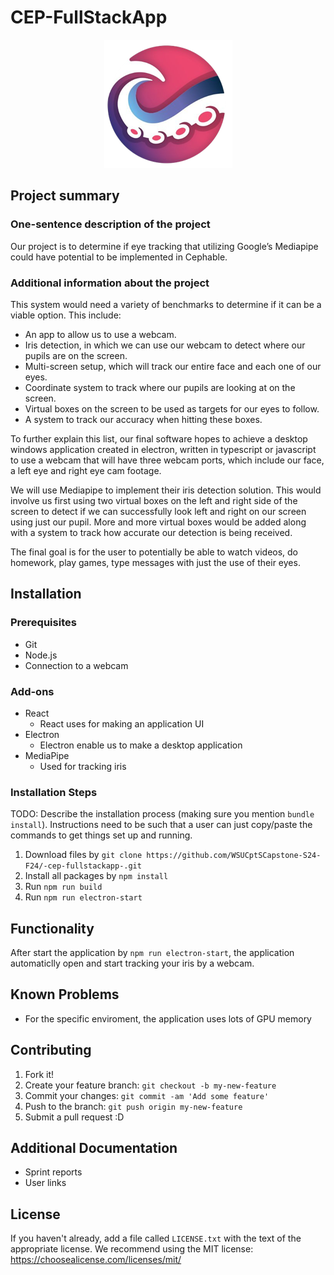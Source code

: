 # CEP-FullStackApp

<div style="text-align: center;">
  <img src="image.png" alt="">
</div>

## Project summary

### One-sentence description of the project

Our project is to determine if eye tracking that utilizing Google’s Mediapipe could have potential to be implemented in Cephable.

### Additional information about the project

This system would need a variety of benchmarks to determine if it can be a viable option. This include:

* An app to allow us to use a webcam.
* Iris detection, in which we can use our webcam to detect where our pupils are on the screen.
* Multi-screen setup, which will track our entire face and each one of our eyes.
* Coordinate system to track where our pupils are looking at on the screen.
* Virtual boxes on the screen to be used as targets for our eyes to follow.
* A system to track our accuracy when hitting these boxes.

To further explain this list, our final software hopes to achieve a desktop windows application created in electron, written in typescript or javascript to use a webcam that will have three webcam ports, which include our face, a left eye and right eye cam footage.

We will use Mediapipe to implement their iris detection solution. This would involve us first using two virtual boxes on the left and right side of the screen to detect if we can successfully look left and right on our screen using just our pupil. More and more virtual boxes would be added along with a system to track how accurate our detection is being received.

The final goal is for the user to potentially be able to watch videos, do homework, play games, type messages with just the use of their eyes.

## Installation

### Prerequisites

* Git
* Node.js
* Connection to a webcam

### Add-ons

* React
  * React uses for making an application UI
* Electron
  * Electron enable us to make a desktop application
* MediaPipe
  * Used for tracking iris

### Installation Steps

TODO: Describe the installation process (making sure you mention `bundle install`).
Instructions need to be such that a user can just copy/paste the commands to get things set up and running.

1. Download files by `git clone https://github.com/WSUCptSCapstone-S24-F24/-cep-fullstackapp-.git`
2. Install all packages by `npm install`
3. Run `npm run build`
4. Run `npm run electron-start`

## Functionality

After start the application by `npm run electron-start`, the application automaticlly open and start tracking your iris by a webcam.

## Known Problems

* For the specific enviroment, the application uses lots of GPU memory

## Contributing

1. Fork it!
2. Create your feature branch: `git checkout -b my-new-feature`
3. Commit your changes: `git commit -am 'Add some feature'`
4. Push to the branch: `git push origin my-new-feature`
5. Submit a pull request :D

## Additional Documentation

* Sprint reports
* User links

## License

If you haven't already, add a file called `LICENSE.txt` with the text of the appropriate license.
We recommend using the MIT license: <https://choosealicense.com/licenses/mit/>
